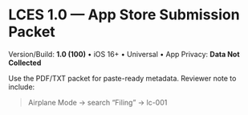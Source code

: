 # LCES 1.0 — App Store Submission Packet

Version/Build: **1.0 (100)** • iOS 16+ • Universal • App Privacy: **Data Not Collected**

Use the PDF/TXT packet for paste-ready metadata. Reviewer note to include:
> Airplane Mode → search “Filing” → lc-001